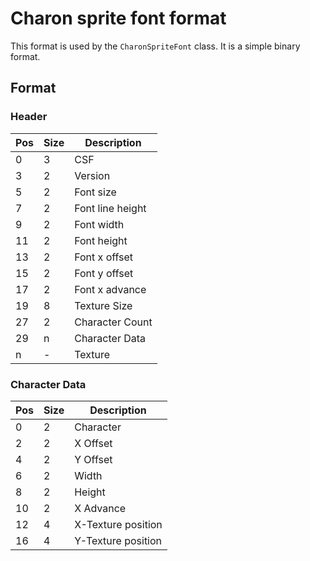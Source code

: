 # Charon sprite font format

This format is used by the `CharonSpriteFont` class. It is a simple binary format.

## Format

### Header

| Pos | Size | Description      |
|-----|------|------------------|
| 0   | 3    | CSF              |
| 3   | 2    | Version          |
| 5   | 2    | Font size        |
| 7   | 2    | Font line height |
| 9   | 2    | Font width       |
| 11  | 2    | Font height      |
| 13  | 2    | Font x offset    |
| 15  | 2    | Font y offset    |
| 17  | 2    | Font x advance   |
| 19  | 8    | Texture Size     |
| 27  | 2    | Character Count  |
| 29  | n    | Character Data   |
| n   | -    | Texture          |

### Character Data

| Pos | Size | Description        |
|-----|------|--------------------|
| 0   | 2    | Character          |
| 2   | 2    | X Offset           |
| 4   | 2    | Y Offset           |
| 6   | 2    | Width              |
| 8   | 2    | Height             |
| 10  | 2    | X Advance          |
| 12  | 4    | X-Texture position |
| 16  | 4    | Y-Texture position |

